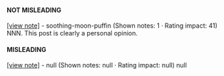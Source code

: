 #### NOT MISLEADING

[[view note]](https://x.com/i/birdwatch/n/1884719179237924964) - soothing-moon-puffin (Shown notes: 1 · Rating impact: 41)
NNN.  This post is clearly a personal opinion. 

#### MISLEADING

[[view note]](https://x.com/i/birdwatch/n/1884710262705397961) - null (Shown notes: null · Rating impact: null)
null

